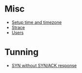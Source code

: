 <!-- TITLE: Linux -->
<!-- SUBTITLE: A quick summary of Linux -->


# Misc
* [Setup time and timezone](/linux/timezone)
* [Strace](/linux/strace)
* [Users](/linux/users)

# Tunning
* [SYN without SYN/ACK response](/tcpip/synwithoutsynack)
